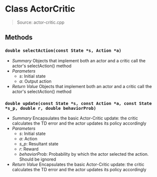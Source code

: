 # Class ActorCritic
> Source: actor-critic.cpp
## Methods
### `double selectAction(const State *s, Action *a)`
* *Summary*
  Objects that implement both an actor and a critic call the actor's selectAction() method
* *Parameters*
  * _s_: Initial state
  * _a_: Output action
* *Return Value*
  Objects that implement both an actor and a critic call the actor's selectAction() method
### `double update(const State *s, const Action *a, const State *s_p, double r, double behaviorProb)`
* *Summary*
  Encapsulates the basic Actor-Critic update: the critic calculates the TD error and the actor updates its policy accordingly
* *Parameters*
  * _s_: Initial state
  * _a_: Action
  * _s_p_: Resultant state
  * _r_: Reward
  * _behaviorProb_: Probability by which the actor selected the action. Should be ignored
* *Return Value*
  Encapsulates the basic Actor-Critic update: the critic calculates the TD error and the actor updates its policy accordingly
